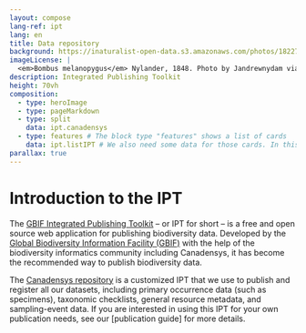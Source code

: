 ```yaml
---
layout: compose
lang-ref: ipt
lang: en
title: Data repository
background: https://inaturalist-open-data.s3.amazonaws.com/photos/182276315/original.jpg
imageLicense: |
  <em>Bombus melanopygus</em> Nylander, 1848. Photo by Jandrewnydam via [iNaturalist](https://www.gbif.org/occurrence/3712546723)
description: Integrated Publishing Toolkit 
height: 70vh
composition:
  - type: heroImage
  - type: pageMarkdown
  - type: split
    data: ipt.canadensys
  - type: features # The block type "features" shows a list of cards
    data: ipt.listIPT # We also need some data for those cards. In this case we refer to a yaml file in the _data folder.
parallax: true 
---
```


# Introduction to the IPT 


The [GBIF Integrated Publishing Toolkit](https://github.com/gbif/ipt) – or IPT for short – is a free and open source web application for publishing biodiversity data. Developed by the [Global Biodiversity Information Facility (GBIF)](https://www.gbif.org/) with the help of the biodiversity informatics community including Canadensys, it has become the recommended way to publish biodiversity data.

The [Canadensys repository](https://data.canadensys.net/ipt/) is a customized IPT that we use to publish and register all our datasets, including primary occurrence data (such as specimens), taxonomic checklists, general resource metadata, and sampling-event data. If you are interested in using this IPT for your own publication needs, see our [publication guide] for more details.
